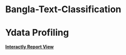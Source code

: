 # Bangla-Text-Classification

# Ydata Profiling
[**Interactly Report View**](https://htmlpreview.github.io/?https://sayemuzzamansiam.github.io/Bangla-Text-Classification/)

